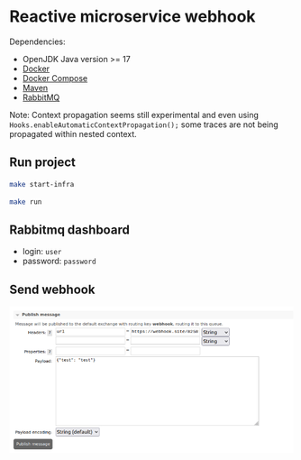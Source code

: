 # Reactive microservice webhook

Dependencies:

* OpenJDK Java version >= 17
* [Docker](https://www.docker.com)
* [Docker Compose](https://docs.docker.com/compose/)
* [Maven](https://maven.apache.org/)
* [RabbitMQ](https://www.rabbitmq.com/)

Note: Context propagation seems still experimental and even
using `Hooks.enableAutomaticContextPropagation();` some traces are not being propagated within
nested context.

## Run project

```bash
make start-infra
```

```bash
make run
```

## Rabbitmq dashboard

- login: `user`
- password: `password`

## Send webhook

![Webhook](https://github.com/Jojoooo1/spring-microservice-webhook-reactive/blob/main/scripts/config/webhook.png)
